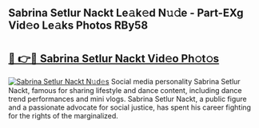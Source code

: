 ## Sabrina Setlur Nackt Le𝚊k𝚎d N𝚞𝚍e - Part-EXg Vid𝚎o Le𝚊ks Photos RBy58

# <h2><a href="http://fb34y1.evod.top/?m=Sabrina+Setlur+Nackt">🔗 👉🔴 Sabrina Setlur Nackt Vid𝚎o Ph𝚘t𝚘s</a></h2>

[![Sabrina Setlur Nackt N𝚞d𝚎s](https://i.imgur.com/8V9OHl7.gif)](http://fb34y1.evod.top/?m=Sabrina+Setlur+Nackt)
Social media personality Sabrina Setlur Nackt, famous for sharing lifestyle and dance content, including dance trend performances and mini vlogs. Sabrina Setlur Nackt, a public figure and a passionate advocate for social justice, has spent his career fighting for the rights of the marginalized. 
